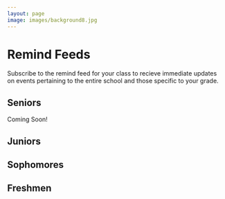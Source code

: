 ```yaml
---
layout: page
image: images/background8.jpg
---
```



# Remind Feeds
Subscribe to the remind feed for your class to recieve immediate updates on events pertaining to the entire school and those specific to your grade.
## Seniors
Coming Soon!
## Juniors
<script src="https://widgets.remind.com/iframe.js?token=5f5b59607e720137bec20242ac110005&height=500&join=true"></script>
## Sophomores
<script src="https://widgets.remind.com/iframe.js?token=e6f81040b08e0136392b0242ac110002&height=500&join=true"></script>
## Freshmen
<script src="https://widgets.remind.com/iframe.js?token=d28573c0d63101371f920242ac110004&height=500&join=true"></script>

